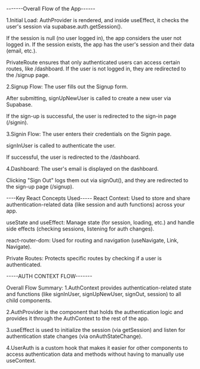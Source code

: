 -------Overall Flow of the App------

1.Initial Load:
AuthProvider is rendered, and inside useEffect, it checks the user's session via supabase.auth.getSession().

If the session is null (no user logged in), the app considers the user not logged in. If the session exists, the app has the user's session and their data (email, etc.).

PrivateRoute ensures that only authenticated users can access certain routes, like /dashboard. If the user is not logged in, they are redirected to the /signup page.

2.Signup Flow:
The user fills out the Signup form.

After submitting, signUpNewUser is called to create a new user via Supabase.

If the sign-up is successful, the user is redirected to the sign-in page (/signin).

3.Signin Flow:
The user enters their credentials on the Signin page.

signInUser is called to authenticate the user.

If successful, the user is redirected to the /dashboard.

4.Dashboard:
The user's email is displayed on the dashboard.

Clicking "Sign Out" logs them out via signOut(), and they are redirected to the sign-up page (/signup).


----Key React Concepts Used-----
React Context: Used to store and share authentication-related data (like session and auth functions) across your app.

useState and useEffect: Manage state (for session, loading, etc.) and handle side effects (checking sessions, listening for auth changes).

react-router-dom: Used for routing and navigation (useNavigate, Link, Navigate).

Private Routes: Protects specific routes by checking if a user is authenticated.

-----AUTH CONTEXT FLOW-------

Overall Flow Summary:
1.AuthContext provides authentication-related state and functions (like signInUser, signUpNewUser, signOut, session) to all child components.

2.AuthProvider is the component that holds the authentication logic and provides it through the AuthContext to the rest of the app.

3.useEffect is used to initialize the session (via getSession) and listen for authentication state changes (via onAuthStateChange).

4.UserAuth is a custom hook that makes it easier for other components to access authentication data and methods without having to manually use useContext.